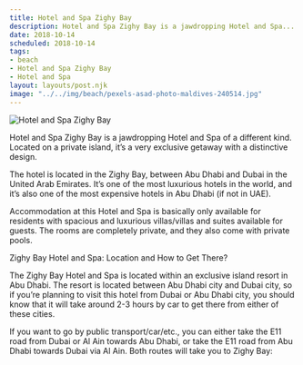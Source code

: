 ```yaml
---
title: Hotel and Spa Zighy Bay
description: Hotel and Spa Zighy Bay is a jawdropping Hotel and Spa...
date: 2018-10-14
scheduled: 2018-10-14
tags:
- beach
- Hotel and Spa Zighy Bay
- Hotel and Spa
layout: layouts/post.njk
image: "../../img/beach/pexels-asad-photo-maldives-240514.jpg"
---
```


![Hotel and Spa Zighy Bay](../../img/beach/pexels-asad-photo-maldives-240514.jpg)

Hotel and Spa Zighy Bay is a jawdropping Hotel and Spa of a different kind. Located on a private island, it’s a very exclusive getaway with a distinctive design.

The hotel is located in the Zighy Bay, between Abu Dhabi and Dubai in the United Arab Emirates. It’s one of the most luxurious hotels in the world, and it’s also one of the most expensive hotels in Abu Dhabi (if not in UAE).

Accommodation at this Hotel and Spa is basically only available for residents with spacious and luxurious villas/villas and suites available for guests. The rooms are completely private, and they also come with private pools.

Zighy Bay Hotel and Spa: Location and How to Get There?

The Zighy Bay Hotel and Spa is located within an exclusive island resort in Abu Dhabi. The resort is located between Abu Dhabi city and Dubai city, so if you’re planning to visit this hotel from Dubai or Abu Dhabi city, you should know that it will take around 2-3 hours by car to get there from either of these cities.

If you want to go by public transport/car/etc., you can either take the E11 road from Dubai or Al Ain towards Abu Dhabi, or take the E11 road from Abu Dhabi towards Dubai via Al Ain. Both routes will take you to Zighy Bay: